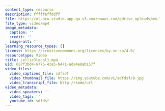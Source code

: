 ```yaml
---
content_type: resource
description: fffffeffddff
file: https://ol-ocw-studio-app-qa.s3.amazonaws.com/gdrive_uploads/mb-local-1-2/1kvVa08qQHe6Nv5hbom33oETLytpaMAVW/jellie3local1.mp4
file_type: video/mp4
image_metadata:
  caption: ''
  credit: ''
  image-alt: ''
learning_resource_types: []
license: https://creativecommons.org/licenses/by-nc-sa/4.0/
resourcetype: Video
title: jellie3local1.mp4
uid: 687f3bd4-6775-43e5-b471-ad84e8ab157f
video_files:
  video_captions_file: sdfsdf
  video_thumbnail_file: https://img.youtube.com/vi/sdfdsf/0.jpg
  video_transcript_file: http://some/url
video_metadata:
  video_speakers: ''
  video_tags: ''
  youtube_id: sdfdsf
---
```

